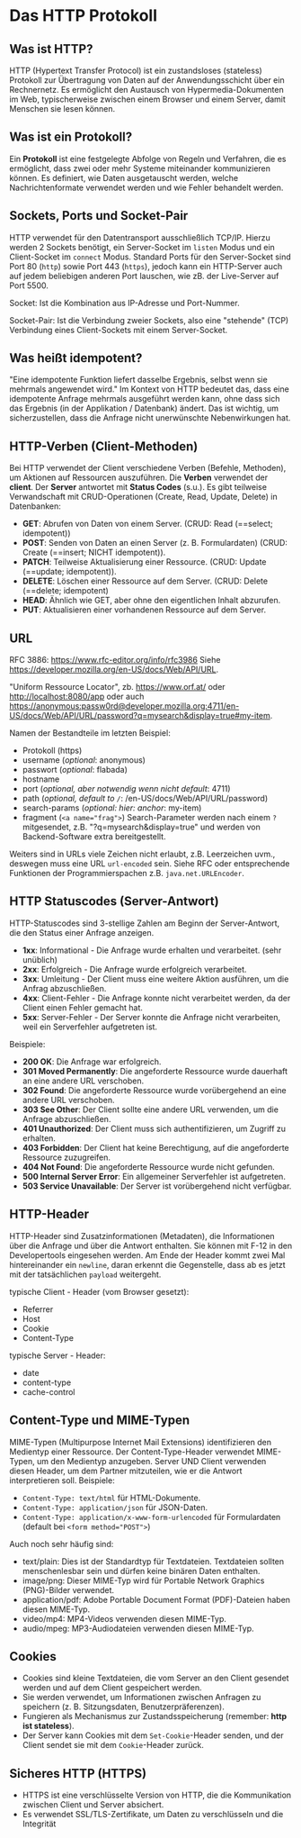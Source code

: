 # Das HTTP Protokoll

## Was ist HTTP?

HTTP (Hypertext Transfer Protocol) ist ein zustandsloses (stateless) Protokoll zur
Übertragung von Daten auf der Anwendungsschicht über ein Rechnernetz. Es
ermöglicht den Austausch von Hypermedia-Dokumenten im Web, typischerweise
zwischen einem Browser und einem Server, damit Menschen sie lesen können.

## Was ist ein Protokoll?

Ein **Protokoll** ist eine festgelegte Abfolge von Regeln und Verfahren, die es
ermöglicht, dass zwei oder mehr Systeme miteinander kommunizieren können.
Es definiert, wie Daten ausgetauscht werden, welche Nachrichtenformate verwendet
werden und wie Fehler behandelt werden.

## Sockets, Ports und Socket-Pair

HTTP verwendet für den Datentransport ausschließlich TCP/IP. Hierzu werden
2 Sockets benötigt, ein Server-Socket im `listen` Modus und ein Client-Socket im
`connect` Modus. Standard Ports für den Server-Socket sind Port 80 (`http`)
sowie Port 443 (`https`), jedoch kann ein HTTP-Server auch auf jedem beliebigen
anderen Port lauschen, wie zB. der Live-Server auf Port 5500.

Socket: Ist die Kombination aus IP-Adresse und Port-Nummer.

Socket-Pair: Ist die Verbindung zweier Sockets, also eine "stehende" (TCP)
Verbindung eines Client-Sockets mit einem Server-Socket.

## Was heißt idempotent?

"Eine idempotente Funktion liefert dasselbe Ergebnis, selbst wenn sie mehrmals
angewendet wird."
Im Kontext von HTTP bedeutet das, dass eine idempotente Anfrage mehrmals
ausgeführt werden kann,
ohne dass sich das Ergebnis (in der Applikation / Datenbank) ändert. Das ist
wichtig, um
sicherzustellen, dass die Anfrage nicht unerwünschte Nebenwirkungen hat.

## **HTTP-Verben (Client-Methoden)**

Bei HTTP verwendet der Client verschiedene Verben (Befehle, Methoden), um Aktionen
auf Ressourcen
auszuführen. Die **Verben** verwendet der **client**. Der **Server** antwortet mit
**Status Codes** (s.u.). Es gibt teilweise Verwandschaft mit CRUD-Operationen
(Create, Read, Update, Delete) in Datenbanken:

- **GET**: Abrufen von Daten von einem Server. (CRUD: Read (==select; idempotent))
- **POST**: Senden von Daten an einen Server (z. B. Formulardaten)
    (CRUD: Create (==insert; NICHT idempotent)).
- **PATCH**: Teilweise Aktualisierung einer Ressource. (CRUD: Update (==update; idempotent)).
- **DELETE**: Löschen einer Ressource auf dem Server. (CRUD: Delete (==delete; idempotent)
- **HEAD**: Ähnlich wie GET, aber ohne den eigentlichen Inhalt abzurufen.
- **PUT**: Aktualisieren einer vorhandenen Ressource auf dem Server.

## URL

RFC 3886: <https://www.rfc-editor.org/info/rfc3986>
Siehe <https://developer.mozilla.org/en-US/docs/Web/API/URL>.

"Uniform Ressource Locator", zb. <https://www.orf.at/> oder <http://localhost:8080/app>
oder auch
<https://anonymous:passw0rd@developer.mozilla.org:4711/en-US/docs/Web/API/URL/password?q=mysearch&display=true#my-item>.

Namen der Bestandteile im letzten Beispiel:

- Protokoll (https)
- username (*optional*: anonymous)
- passwort (*optional*: flabada)
- hostname
- port (*optional, aber notwendig wenn nicht default*: 4711)
- path (*optional, default to `/`*: /en-US/docs/Web/API/URL/password)
- search-params (*optional: hier: anchor*: my-item)
- fragment (`<a name="frag">`)
Search-Parameter werden nach einem `?` mitgesendet, z.B.
"?q=mysearch&display=true" und werden von Backend-Software extra bereitgestellt.

Weiters sind in URLs viele Zeichen nicht erlaubt, z.B. Leerzeichen uvm., deswegen
muss eine URL `url-encoded` sein. Siehe RFC oder entsprechende
Funktionen der Programmierspachen z.B. `java.net.URLEncoder`.

## **HTTP Statuscodes (Server-Antwort)**

HTTP-Statuscodes sind 3-stellige Zahlen am Beginn der Server-Antwort, die den Status
einer Anfrage
anzeigen.

- **1xx**: Informational - Die Anfrage wurde erhalten und verarbeitet. (sehr unüblich)
- **2xx**: Erfolgreich - Die Anfrage wurde erfolgreich verarbeitet.
- **3xx**: Umleitung - Der Client muss eine weitere Aktion ausführen, um die Anfrag
abzuschließen.
- **4xx**: Client-Fehler - Die Anfrage konnte nicht verarbeitet werden, da der Client
einen Fehler gemacht hat.
- **5xx**: Server-Fehler - Der Server konnte die Anfrage nicht verarbeiten, weil
ein Serverfehler aufgetreten ist.

Beispiele:

- **200 OK**: Die Anfrage war erfolgreich.
- **301 Moved Permanently**: Die angeforderte Ressource wurde dauerhaft an eine
andere URL verschoben.
- **302 Found**: Die angeforderte Ressource wurde vorübergehend an eine andere
URL verschoben.
- **303 See Other**: Der Client sollte eine andere URL verwenden, um die Anfrage
abzuschließen.
- **401 Unauthorized**: Der Client muss sich authentifizieren, um Zugriff zu erhalten.
- **403 Forbidden**: Der Client hat keine Berechtigung, auf die angeforderte
Ressource zuzugreifen.
- **404 Not Found**: Die angeforderte Ressource wurde nicht gefunden.
- **500 Internal Server Error**: Ein allgemeiner Serverfehler ist aufgetreten.
- **503 Service Unavailable**: Der Server ist vorübergehend nicht verfügbar.

## HTTP-Header

HTTP-Header sind Zusatzinformationen (Metadaten), die Informationen über die Anfrage
und über die Antwort enthalten. Sie können
mit F-12 in den Developertools eingesehen werden. Am Ende der Header kommt zwei
Mal hintereinander ein `newline`, daran erkennt
die Gegenstelle, dass ab es jetzt mit der tatsächlichen `payload` weitergeht.

typische Client - Header (vom Browser gesetzt):

- Referrer
- Host
- Cookie
- Content-Type

typische Server - Header:

- date
- content-type
- cache-control

## **Content-Type** und **MIME-Typen**

MIME-Typen (Multipurpose Internet Mail Extensions) identifizieren den Medientyp
einer Ressource.
Der Content-Type-Header verwendet MIME-Typen, um den Medientyp anzugeben. Server
UND Client
verwenden diesen Header, um dem Partner mitzuteilen, wie er die Antwort
interpretieren soll.
Beispiele:

- `Content-Type: text/html` für HTML-Dokumente.
- `Content-Type: application/json` für JSON-Daten.
- `Content-Type: application/x-www-form-urlencoded` für Formulardaten (default
bei `<form method="POST">`)

Auch noch sehr häufig sind:

- text/plain: Dies ist der Standardtyp für Textdateien. Textdateien sollten
menschenlesbar sein und dürfen keine binären Daten enthalten.
- image/png: Dieser MIME-Typ wird für Portable Network Graphics (PNG)-Bilder verwendet.
- application/pdf: Adobe Portable Document Format (PDF)-Dateien haben diesen MIME-Typ.
- video/mp4: MP4-Videos verwenden diesen MIME-Typ.
- audio/mpeg: MP3-Audiodateien verwenden diesen MIME-Typ.

## **Cookies**

- Cookies sind kleine Textdateien, die vom Server an den Client gesendet werden
und auf dem Client gespeichert werden.
- Sie werden verwendet, um Informationen zwischen Anfragen zu speichern
(z. B. Sitzungsdaten, Benutzerpräferenzen).
- Fungieren als Mechanismus zur Zustandsspeicherung (remember: **http ist stateless**).
- Der Server kann Cookies mit dem `Set-Cookie`-Header senden, und der Client
sendet sie mit dem `Cookie`-Header zurück.

## **Sicheres HTTP (HTTPS)**

- HTTPS ist eine verschlüsselte Version von HTTP, die die Kommunikation zwischen
Client und Server absichert.
- Es verwendet SSL/TLS-Zertifikate, um Daten zu verschlüsseln und die Integrität

